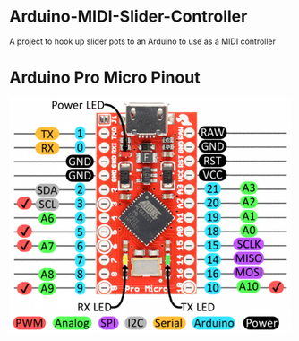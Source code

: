 # Arduino-MIDI-Slider-Controller
A project to hook up slider pots to an Arduino to use as a MIDI controller

# Arduino Pro Micro Pinout
![Pro Micro Pinout](out.png)